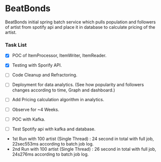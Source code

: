 # BeatBonds
BeatBonds initial spring batch service which pulls population and followers of artist from spotify api and place it in database to calculate pricing of the artist.

### Task List
- [x] POC of ItemProcessor, ItemWriter, ItemReader.
- [x] Testing with Sporify API.
- [ ] Code Cleanup and Refractoring.
- [ ] Deployment for data analytics. (See how popularity and followers changes according to time, Graph and dashboard.) 
- [ ] Add Pricing calculation algorithm in analytics.
- [ ] Observe for ~4 Weeks.
- [ ] POC with Kafka.
- [ ] Test Spotify api with kafka and database.



- 1st Run with 100 artist (Single Thread) : 24 second in total with full job, 22sec553ms according to batch job log.
- 2nd Run with 100 artist (Single Thread) : 26 second in total with full job, 24s276ms according to batch job log.
